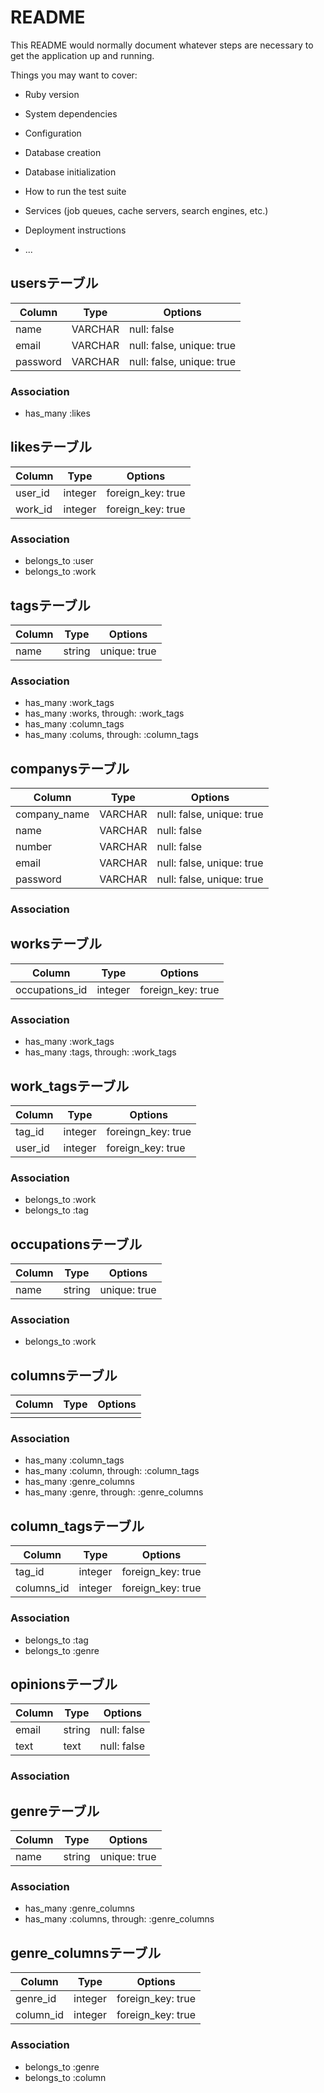 # README

This README would normally document whatever steps are necessary to get the
application up and running.

Things you may want to cover:

* Ruby version

* System dependencies

* Configuration

* Database creation

* Database initialization

* How to run the test suite

* Services (job queues, cache servers, search engines, etc.)

* Deployment instructions

* ...

## usersテーブル

|Column|Type|Options|
|------|----|-------|
|name|VARCHAR|null: false|
|email|VARCHAR|null: false, unique: true|
|password|VARCHAR|null: false, unique: true|

### Association
- has_many :likes



## likesテーブル

|Column|Type|Options|
|------|----|-------|
|user_id|integer|foreign_key: true|
|work_id|integer|foreign_key: true|

### Association
- belongs_to :user
- belongs_to :work



## tagsテーブル

|Column|Type|Options|
|------|----|-------|
|name|string|unique: true|

### Association
- has_many :work_tags
- has_many :works, through: :work_tags
- has_many :column_tags
- has_many :colums, through: :column_tags



## companysテーブル

|Column|Type|Options|
|------|----|-------|
|company_name|VARCHAR|null: false, unique: true|
|name|VARCHAR|null: false|
|number|VARCHAR|null: false|
|email|VARCHAR|null: false, unique: true|
|password|VARCHAR|null: false, unique: true|

### Association



## worksテーブル

|Column|Type|Options|
|------|----|-------|
|occupations_id|integer|foreign_key: true|

### Association
- has_many :work_tags
- has_many :tags, through: :work_tags



## work_tagsテーブル

|Column|Type|Options|
|------|----|-------|
|tag_id|integer|foreingn_key: true|
|user_id|integer|foreign_key: true|

### Association
- belongs_to :work
- belongs_to :tag



## occupationsテーブル

|Column|Type|Options|
|------|----|-------|
|name|string|unique: true|

### Association
- belongs_to :work



## columnsテーブル

|Column|Type|Options|
|------|----|-------|
||||

### Association
- has_many :column_tags
- has_many :column, through: :column_tags
- has_many :genre_columns
- has_many :genre, through: :genre_columns



## column_tagsテーブル

|Column|Type|Options|
|------|----|-------|
|tag_id|integer|foreign_key: true|
|columns_id|integer|foreign_key: true|

### Association
- belongs_to :tag
- belongs_to :genre



## opinionsテーブル

|Column|Type|Options|
|------|----|-------|
|email|string|null: false|
|text|text|null: false|

### Association



## genreテーブル

|Column|Type|Options|
|------|----|-------|
|name|string|unique: true|

### Association
- has_many :genre_columns
- has_many :columns, through: :genre_columns



## genre_columnsテーブル

|Column|Type|Options|
|------|----|-------|
|genre_id|integer|foreign_key: true|
|column_id|integer|foreign_key: true|

### Association
- belongs_to :genre
- belongs_to :column
